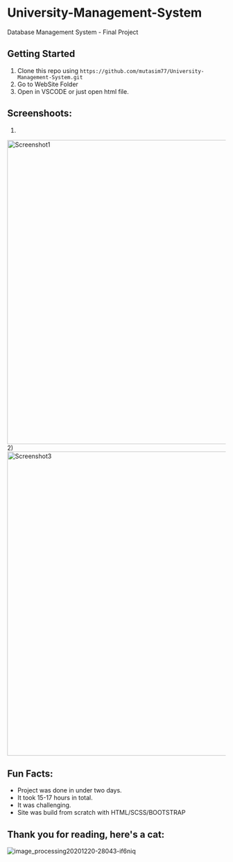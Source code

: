 # University-Management-System
Database Management System - Final Project


## Getting Started
1. Clone this repo using 
`https://github.com/mutasim77/University-Management-System.git`
2. Go to WebSite Folder
3. Open in VSCODE or just open html file.


## Screenshoots: <br>
1)
<img width="700" alt="Screenshot1" src="https://user-images.githubusercontent.com/96326525/207105197-dda91f16-d5d7-47cd-9f90-e29f277747ea.png">
2)
<img width="700" alt="Screenshot3" src="https://user-images.githubusercontent.com/96326525/207105469-38293a9a-4bae-4e6f-bc89-8878d3acdfb1.png">

## Fun Facts: <br>

- Project was done in under two days.
- It took 15-17 hours in total.
- It was challenging.
- Site was build from scratch with HTML/SCSS/BOOTSTRAP

## Thank you for reading, here's a cat:
![image_processing20201220-28043-if6niq](https://user-images.githubusercontent.com/96326525/207108129-f495ec07-ff2b-4145-afba-bbe968fc3ba1.gif)
